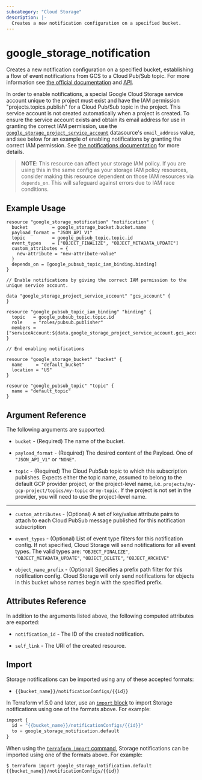 ```yaml
---
subcategory: "Cloud Storage"
description: |-
  Creates a new notification configuration on a specified bucket.
---
```


# google_storage_notification

Creates a new notification configuration on a specified bucket, establishing a flow of event notifications from GCS to a Cloud Pub/Sub topic.
 For more information see
[the official documentation](https://cloud.google.com/storage/docs/pubsub-notifications)
and
[API](https://cloud.google.com/storage/docs/json_api/v1/notifications).

In order to enable notifications, a special Google Cloud Storage service account unique to the project
must exist and have the IAM permission "projects.topics.publish" for a Cloud Pub/Sub topic in the project.
This service account is not created automatically when a project is created.
To ensure the service account exists and obtain its email address for use in granting the correct IAM permission, use the
[`google_storage_project_service_account`](/docs/providers/google/d/storage_project_service_account.html)
datasource's `email_address` value, and see below for an example of enabling notifications by granting the correct IAM permission.
See [the notifications documentation](https://cloud.google.com/storage/docs/gsutil/commands/notification) for more details.

>**NOTE**: This resource can affect your storage IAM policy. If you are using this in the same config as your storage IAM policy resources, consider
making this resource dependent on those IAM resources via `depends_on`. This will safeguard against errors due to IAM race conditions.

## Example Usage

```hcl
resource "google_storage_notification" "notification" {
  bucket         = google_storage_bucket.bucket.name
  payload_format = "JSON_API_V1"
  topic          = google_pubsub_topic.topic.id
  event_types    = ["OBJECT_FINALIZE", "OBJECT_METADATA_UPDATE"]
  custom_attributes = {
    new-attribute = "new-attribute-value"
  }
  depends_on = [google_pubsub_topic_iam_binding.binding]
}

// Enable notifications by giving the correct IAM permission to the unique service account.

data "google_storage_project_service_account" "gcs_account" {
}

resource "google_pubsub_topic_iam_binding" "binding" {
  topic   = google_pubsub_topic.topic.id
  role    = "roles/pubsub.publisher"
  members = ["serviceAccount:${data.google_storage_project_service_account.gcs_account.email_address}"]
}

// End enabling notifications

resource "google_storage_bucket" "bucket" {
  name     = "default_bucket"
  location = "US"
}

resource "google_pubsub_topic" "topic" {
  name = "default_topic"
}
```

## Argument Reference

The following arguments are supported:

* `bucket` - (Required) The name of the bucket.

* `payload_format` - (Required) The desired content of the Payload. One of `"JSON_API_V1"` or `"NONE"`.

* `topic` - (Required) The Cloud PubSub topic to which this subscription publishes. Expects either the
    topic name, assumed to belong to the default GCP provider project, or the project-level name,
    i.e. `projects/my-gcp-project/topics/my-topic` or `my-topic`. If the project is not set in the provider,
    you will need to use the project-level name.

- - -

* `custom_attributes` - (Optional)  A set of key/value attribute pairs to attach to each Cloud PubSub message published for this notification subscription

* `event_types` - (Optional) List of event type filters for this notification config. If not specified, Cloud Storage will send notifications for all event types. The valid types are: `"OBJECT_FINALIZE"`, `"OBJECT_METADATA_UPDATE"`, `"OBJECT_DELETE"`, `"OBJECT_ARCHIVE"`

* `object_name_prefix` - (Optional) Specifies a prefix path filter for this notification config. Cloud Storage will only send notifications for objects in this bucket whose names begin with the specified prefix.

## Attributes Reference

In addition to the arguments listed above, the following computed attributes are
exported:

* `notification_id` - The ID of the created notification.

* `self_link` - The URI of the created resource.

## Import

Storage notifications can be imported using any of these accepted formats:

* `{{bucket_name}}/notificationConfigs/{{id}}`

In Terraform v1.5.0 and later, use an [`import` block](https://developer.hashicorp.com/terraform/language/import) to import Storage notifications using one of the formats above. For example:

```tf
import {
  id = "{{bucket_name}}/notificationConfigs/{{id}}"
  to = google_storage_notification.default
}
```

When using the [`terraform import` command](https://developer.hashicorp.com/terraform/cli/commands/import), Storage notifications can be imported using one of the formats above. For example:

```
$ terraform import google_storage_notification.default {{bucket_name}}/notificationConfigs/{{id}}
```
